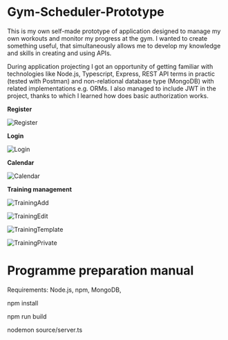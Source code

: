 # Gym-Scheduler-Prototype

This is my own self-made prototype of application designed to manage my own workouts and monitor my progress at the gym.
I wanted to create something useful, that simultaneously allows me to develop my knowledge and skills in creating and using APIs. 

During application projecting I got an opportunity of getting familiar with technologies like Node.js, Typescript, Express, REST API terms in practic (tested with Postman) and non-relational database type (MongoDB) with related implementations e.g. ORMs. I also managed to include JWT in the project, thanks to which I learned how does basic authorization works.

**Register**

![Register](https://github.com/d-wojtowicz/Gym-scheduler-prototype/assets/126921476/52067f15-1f70-4aaa-8082-2c438aec4e3f)

**Login**

![Login](https://github.com/d-wojtowicz/Gym-scheduler-prototype/assets/126921476/b2d154af-32ac-497e-bf2f-ac00e10fa2e5)

**Calendar**

![Calendar](https://github.com/d-wojtowicz/Gym-scheduler-prototype/assets/126921476/6ac20ddf-a946-49c3-9dee-804879bc73e6)


**Training management**

![TrainingAdd](https://github.com/d-wojtowicz/Gym-scheduler-prototype/assets/126921476/1950f1a4-cb47-430c-8cbc-4d51e2ec39c6)

![TrainingEdit](https://github.com/d-wojtowicz/Gym-scheduler-prototype/assets/126921476/ba91235a-3524-4a4c-bed4-00de520aa470)

![TrainingTemplate](https://github.com/d-wojtowicz/Gym-scheduler-prototype/assets/126921476/58d12d7a-4f33-4214-97e9-7db4ff603529)

![TrainingPrivate](https://github.com/d-wojtowicz/Gym-scheduler-prototype/assets/126921476/e28f5c5b-ae1d-4b14-8af6-21305ee21e54)

# Programme preparation manual

Requirements: Node.js, npm, MongoDB,


npm install

npm run build

nodemon source/server.ts
